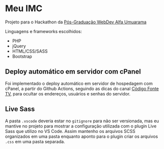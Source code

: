 # Meu IMC

Projeto para o Hackathon da [Pós-Graduação WebDev Alfa Umuarama](https://webdev.alfaumuarama.edu.br/)

Linguagens e frameworks escolhidos:

- PHP
- jQuery
- HTML/CSS/SASS
- Bootstrap

## Deploy automático em servidor com cPanel

Foi implementado o deploy automático em servidor de hospedagem com cPanel, a partir do Github Actions, seguindo as dicas do canal [Código Fonte TV](https://www.youtube.com/watch?v=3cLbh-k2qKk), para ocultar os endereços, usuários e senhas do servidor.

## Live Sass

A pasta `.vscode` deveria estar no `gitignore` para não ser versionada, mas eu mantive no projeto para mostrar a configuração utilizada com o plugin Live Sass que utilizo no VS Code. Assim mantenho os arquivos SCSS organizados em uma pasta enquanto aponto para o plugin criar os arquivos `.css` em uma pasta separada.
